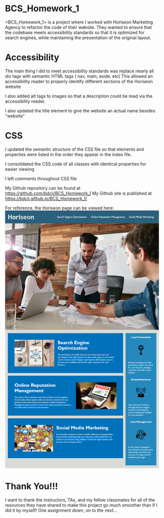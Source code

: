 # BCS_Homework_1

<BCS_Homework_1> is a project where I worked with Horiseon Marketing Agency to refactor the code of their website.  They wanted to ensure that the codebase meets accessibility standards so that it is optimized for search engines, while maintaining the presentation of the original layout.  



# Accessibility
The main thing I did to meet accessibility standards was replace nearly all div tags with semantic HTML tags ( nav, main, aside, etc) This allowed an accessibility reader to properly identify different sections of the Horiseon website

I also added alt tags to images so that a description could be read via the accessibility reader.

I also updated the title element to give the website an actual name besides "website"



# CSS

I updated the semantic structure of the CSS file so that elements and properties were listed in the order they appear in the index file.

I consolidated the CSS code of all classes with identical properties for easier viewing

I left comments throughout CSS file


My Github repository can be found at  https://github.com/bdcii/BCS_Homework_1
My Github site is published at https://bdcii.github.io/BCS_Homework_1/


For reference, the Horiseon page can be viewed here:
<img src="Develop/01-html-css-git-homework-demo.png"/>


# Thank You!!!
I want to thank the instructors, TAs, and my fellow classmates for all of the resources they have shared to make this project go much smoother than if I did it by myself! One assignment down, on to the next...